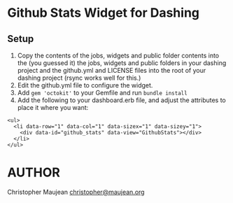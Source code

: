 # Github Stats Widget for Dashing

## Setup

1. Copy the contents of the jobs, widgets and public folder contents into the (you guessed it)
   the jobs, widgets and public folders in your dashing project and
   the github.yml and LICENSE files into the root of your dashing project
   (rsync works well for this.)
1. Edit the github.yml file to configure the widget.
1. Add ``` gem 'octokit' ``` to your Gemfile and run ``` bundle install ```
1. Add the following to your dashboard.erb file, and adjust the attributes to
   place it where you want:
```
<ul>
  <li data-row="1" data-col="1" data-sizex="1" data-sizey="1">
    <div data-id="github_stats" data-view="GithubStats"></div>
  </li>
</ul>
```

# AUTHOR

Christopher Maujean
christopher@maujean.org
